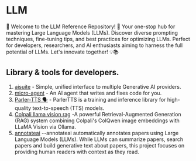# LLM
🚀 Welcome to the LLM Reference Repository! 🌟  Your one-stop hub for mastering Large Language Models (LLMs). Discover diverse prompting techniques, fine-tuning tips, and best practices for optimizing LLMs. Perfect for developers, researchers, and AI enthusiasts aiming to harness the full potential of LLMs. Let's innovate together! 💡📚


## Library & tools for developers.

1. [aisuite](https://github.com/andrewyng/aisuite) - Simple, unified interface to multiple Generative AI providers.
2. [micro-agent](https://github.com/BuilderIO/micro-agent) - An AI agent that writes and fixes code for you.
3. [Parler-TTS 🗣️](https://huggingface.co/spaces/ai4bharat/indic-parler-tts) - ParlerTTS is a training and inference library for high-quality text-to-speech (TTS) models.
4. [Colpali llama vision rag](https://github.com/kturung/colpali-llama-vision-rag) -A powerful Retrieval-Augmented Generation (RAG) system combining Colpali's ColQwen image embeddings with LLaMA Vision via Ollama.
5. [annotateai](https://github.com/neuml/annotateai) --annotateai automatically annotates papers using Large Language Models (LLMs). While LLMs can summarize papers, search papers and build generative text about papers, this project focuses on providing human readers with context as they read.
